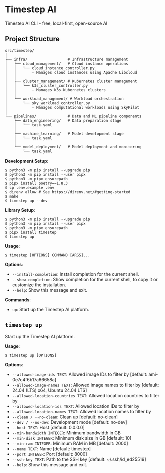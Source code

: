# Timestep AI

Timestep AI CLI - free, local-first, open-source AI

## Project Structure

```
src/timestep/
│
├── infra/                  # Infrastructure management
│   ├── cloud_management/   # Cloud instance operations
│   │   └── cloud_instance_controller.py
│   │       - Manages cloud instances using Apache Libcloud
│   │
│   ├── cluster_management/ # Kubernetes cluster management
│   │   └── k3s_cluster_controller.py
│   │       - Manages K3s Kubernetes clusters
│   │
│   └── workload_management/ # Workload orchestration
│       └── sky_workload_controller.py
│           - Manages computational workloads using SkyPilot
│
└── pipelines/              # Data and ML pipeline components
    ├── data_engineering/   # Data preparation stage
    │   └── task.yaml
    │
    ├── machine_learning/   # Model development stage
    │   └── task.yaml
    │
    └── model_deployment/   # Model deployment and monitoring
        └── task.yaml
```

**Development Setup**:

```console
$ python3 -m pip install --upgrade pip
$ python3 -m pip install --user pipx
$ python3 -m pipx ensurepath
$ pipx install poetry==1.8.3
$ cp .env.example .env
$ direnv allow # See https://direnv.net/#getting-started
$ make
$ timestep up --dev
```

**Library Setup**:

```console
$ python3 -m pip install --upgrade pip
$ python3 -m pip install --user pipx
$ python3 -m pipx ensurepath
$ pipx install timestep
$ timestep up
```

**Usage**:

```console
$ timestep [OPTIONS] COMMAND [ARGS]...
```

**Options**:

* `--install-completion`: Install completion for the current shell.
* `--show-completion`: Show completion for the current shell, to copy it or customize the installation.
* `--help`: Show this message and exit.

**Commands**:

* `up`: Start up the Timestep AI platform.

## `timestep up`

Start up the Timestep AI platform.

**Usage**:

```console
$ timestep up [OPTIONS]
```

**Options**:

* `--allowed-image-ids TEXT`: Allowed image IDs to filter by  [default: ami-0e7c4f6b17a66658a]
* `--allowed-image-names TEXT`: Allowed image names to filter by  [default: 24.04 (LTS) x64, Ubuntu 24.04 LTS]
* `--allowed-location-countries TEXT`: Allowed location countries to filter by
* `--allowed-location-ids TEXT`: Allowed location IDs to filter by
* `--allowed-location-names TEXT`: Allowed location names to filter by
* `--clean / --no-clean`: Clean up  [default: no-clean]
* `--dev / --no-dev`: Development mode  [default: no-dev]
* `--host TEXT`: Host  [default: 0.0.0.0]
* `--min-bandwidth INTEGER`: Minimum bandwidth in GB
* `--min-disk INTEGER`: Minimum disk size in GB  [default: 10]
* `--min-ram INTEGER`: Minimum RAM in MB  [default: 2000]
* `--name TEXT`: Name  [default: timestep]
* `--port INTEGER`: Port  [default: 8000]
* `--ssh-key TEXT`: Path to the SSH key  [default: ~/.ssh/id_ed25519]
* `--help`: Show this message and exit.
